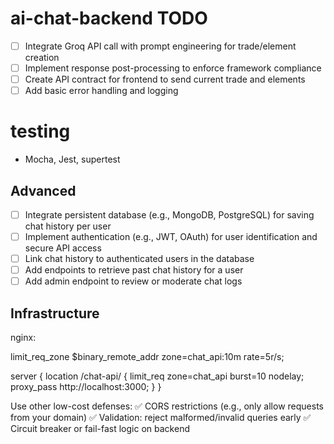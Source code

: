 # ai-chat-backend TODO
- [ ] Integrate Groq API call with prompt engineering for trade/element creation
- [ ] Implement response post-processing to enforce framework compliance
- [ ] Create API contract for frontend to send current trade and elements
- [ ] Add basic error handling and logging

# testing
- Mocha, Jest, supertest

## Advanced
- [ ] Integrate persistent database (e.g., MongoDB, PostgreSQL) for saving chat history per user
- [ ] Implement authentication (e.g., JWT, OAuth) for user identification and secure API access
- [ ] Link chat history to authenticated users in the database
- [ ] Add endpoints to retrieve past chat history for a user
- [ ] Add admin endpoint to review or moderate chat logs

## Infrastructure
nginx:

limit_req_zone $binary_remote_addr zone=chat_api:10m rate=5r/s;

server {
  location /chat-api/ {
    limit_req zone=chat_api burst=10 nodelay;
    proxy_pass http://localhost:3000;
  }
}

 Use other low-cost defenses:
✅ CORS restrictions (e.g., only allow requests from your domain)
✅ Validation: reject malformed/invalid queries early
✅ Circuit breaker or fail-fast logic on backend